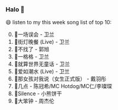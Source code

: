 

### Halo 👋

😄 listen to my this week song list of top 10:

0. 🌈一场误会 - 卫兰
1. 🌈街灯晚餐 (Live) - 卫兰
2. 🌈不找了 - 郭旭
3. 🌈一格格 - 卫兰
4. 🌈就算世界无童话 - 卫兰
5. 🌈爱如潮水 (Live) - 卫兰
6. 🌈那女孩对我说（女生正式版） - 戴羽彤
7. 🌈几点 - 陈冠希/MC Hotdog/MC仁/李璨琛
8. 🌈Silence - 小熊饼干
9. 🌈大笨钟 - 周杰伦

